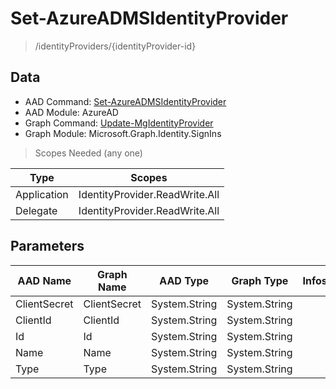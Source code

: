 # Set-AzureADMSIdentityProvider

> /identityProviders/{identityProvider-id}

## Data

+ AAD Command: [Set-AzureADMSIdentityProvider](https://docs.microsoft.com/en-us/powershell/module/AzureAD/Set-AzureADMSIdentityProvider)
+ AAD Module: AzureAD
+ Graph Command: [Update-MgIdentityProvider](https://docs.microsoft.com/en-us/powershell/module/Microsoft.Graph.Identity.SignIns/Update-MgIdentityProvider)
+ Graph Module: Microsoft.Graph.Identity.SignIns

> Scopes Needed (any one)

|Type|Scopes|
|---|---|
|Application|IdentityProvider.ReadWrite.All|
|Delegate|IdentityProvider.ReadWrite.All|

## Parameters

|AAD Name|Graph Name|AAD Type|Graph Type|Infos|
|---|---|---|---|---|
|ClientSecret|ClientSecret|System.String|System.String||
|ClientId|ClientId|System.String|System.String||
|Id|Id|System.String|System.String||
|Name|Name|System.String|System.String||
|Type|Type|System.String|System.String||


